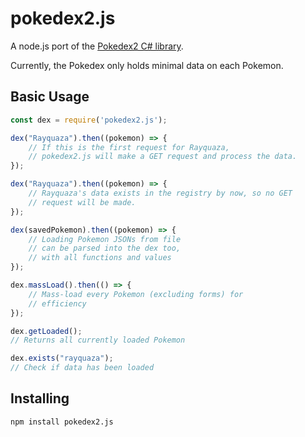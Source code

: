 # pokedex2.js
A node.js port of the [Pokedex2 C# library](https://github.com/ratquaza/Pokedex2).

Currently, the Pokedex only holds minimal data on each Pokemon. 

## Basic Usage
```js
const dex = require('pokedex2.js');

dex("Rayquaza").then((pokemon) => {
    // If this is the first request for Rayquaza, 
    // pokedex2.js will make a GET request and process the data.
}); 

dex("Rayquaza").then((pokemon) => {
    // Rayquaza's data exists in the registry by now, so no GET 
    // request will be made.
}); 

dex(savedPokemon).then((pokemon) => {
    // Loading Pokemon JSONs from file
    // can be parsed into the dex too,
    // with all functions and values
});

dex.massLoad().then(() => {
    // Mass-load every Pokemon (excluding forms) for
    // efficiency
});

dex.getLoaded();
// Returns all currently loaded Pokemon

dex.exists("rayquaza");
// Check if data has been loaded
```

## Installing
```
npm install pokedex2.js
```
